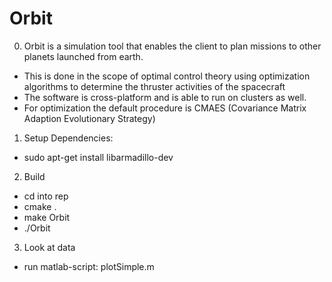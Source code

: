 # Orbit
0. Orbit is a simulation tool that enables the client to plan missions to other planets launched from earth.
 - This is done in the scope of optimal control theory using optimization algorithms to determine the thruster activities of the spacecraft
 - The software is cross-platform and is able to run on clusters as well.
 - For optimization the default procedure is CMAES (Covariance Matrix Adaption Evolutionary Strategy)

1. Setup Dependencies:
 - sudo apt-get install libarmadillo-dev

2. Build
 - cd into rep
 - cmake .
 - make Orbit
 - ./Orbit

3. Look at data
  - run matlab-script: plotSimple.m
